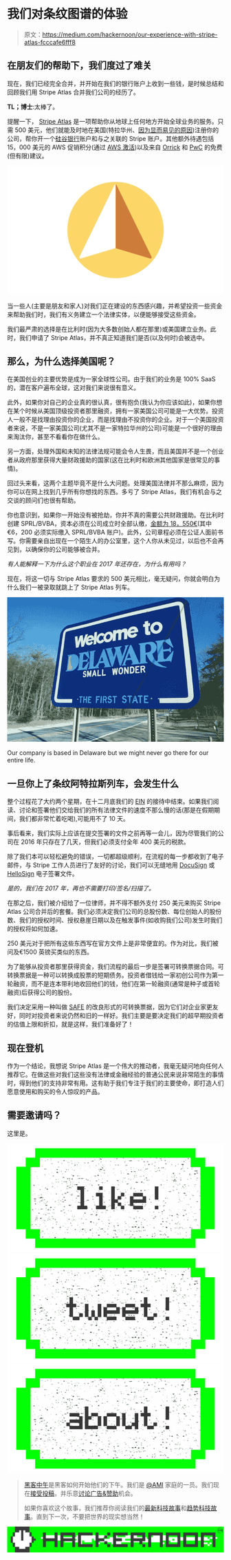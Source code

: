 # 我们对条纹图谱的体验

> 原文：<https://medium.com/hackernoon/our-experience-with-stripe-atlas-fcccafe6fff8>

## 在朋友们的帮助下，我们度过了难关

现在，我们已经完全合并，并开始在我们的银行账户上收到一些钱，是时候总结和回顾我们用 Stripe Atlas 合并我们公司的经历了。

**TL；博士**:太棒了。

提醒一下， [Stripe Atlas](https://stripe.com/atlas) 是一项帮助你从地球上任何地方开始全球业务的服务。只需 500 美元，他们就能及时地在美国(特拉华州、[因为显而易见的原因](http://www.bendlawoffice.com/2011/08/01/reasons-to-incorporate-in-delaware/))注册你的公司，帮你开一个[硅谷银行](https://www.svb.com/)账户和与之关联的 Stripe 账户。其他额外待遇包括 15，000 美元的 AWS 促销积分(通过 [AWS 激活](https://aws.amazon.com/activate/))以及来自 [Orrick](https://www.orrick.com/) 和 [PwC](https://www.pwc.com/) 的免费(但有限)建议。

![](img/0c3d6f3e64c168fb6d66f974e3f40457.png)

当一些人(主要是朋友和家人)对我们正在建设的东西感兴趣，并希望投资一些资金来帮助我们时，我们有义务建立一个法律实体，以便能够接受这些资金。

我们最严肃的选择是在比利时(因为大多数创始人都在那里)或美国建立业务。此时，我们申请了 Stripe Atlas，并不真正知道我们是否(以及何时)会被选中。

## 那么，为什么选择美国呢？

在美国创业的主要优势是成为一家全球性公司。由于我们的业务是 100% SaaS 的，潜在客户遍布全球，这对我们来说很有意义。

此外，如果你对自己的企业真的很认真，很有抱负(我认为你应该如此)，如果你想在某个时候从美国顶级投资者那里融资，拥有一家美国公司可能是一大优势。投资人一般不是找理由投资你的企业，而是找理由不投资你的企业。对于一个美国投资者来说，不是一家美国公司(尤其不是一家特拉华州的公司)可能是一个很好的理由来淘汰你，甚至不看看你在做什么。

另一方面，处理外国和未知的法律法规可能会令人生畏，而且美国并不是一个创业者从政府那里获得大量财政援助的国家(这在比利时和欧洲其他国家是很常见的事情)。

回过头来看，这两个主题毕竟不是什么大问题。处理美国法律并不那么麻烦，因为你可以在网上找到几乎所有你想找的东西。多亏了 Stripe Atlas，我们有机会与之交谈的顾问们也很有帮助。

你也意识到，如果你一开始没有被抢劫，你并不真的需要公共财政援助。在比利时创建 SPRL/BVBA，资本必须在公司成立时全部认缴，[金额为 18，550€](https://www.business.belgium.be/en/managing_your_business/setting_up_your_business/company_types/private_limited_liability_company)(其中€6，200 必须实际缴入 SPRL/BVBA 账户)。此外，公司章程必须在公证人面前书写。你需要亲自出现在一个陌生人的办公室里，这个人你从未见过，以后也不会再见到，以确保你的公司能够被合并。

*有人能解释一下为什么这个职业在 2017 年还存在，为什么有用吗？*

现在，将这一切与 Stripe Atlas 要求的 500 美元相比，毫无疑问，你就会明白为什么我们一被录取就跳上了 Stripe Atlas 列车。

![](img/981b9df12ec0c58048d5b1db133811fa.png)

Our company is based in Delaware but we might never go there for our entire life.

## 一旦你上了条纹阿特拉斯列车，会发生什么

整个过程花了大约两个星期，在十二月底我们的 [EIN](https://en.wikipedia.org/wiki/Employer_Identification_Number) 的接待中结束。如果我们阅读、讨论和签署他们交给我们的所有法律文件的速度不那么慢的话(那是在假期期间，我们都非常忙着吃喝),可能用不了 10 天。

事后看来，我们实际上应该在提交签署的文件之前再等一会儿，因为尽管我们的公司在 2016 年只存在了几天，但我们必须支付全年 400 美元的税款。

除了我们本可以轻松避免的错误，一切都超级顺利，在流程的每一步都收到了电子邮件，与 Stripe 工作人员进行了友好的讨论，我们可以无缝地用 [DocuSign](https://www.docusign.com/) 或 [HelloSign](https://www.hellosign.com) 电子签署文件。

*是的，我们在 2017 年，再也不需要打印/签名/扫描了。*

在那之后，我们被介绍给了一位律师，并不得不额外支付 250 美元来购买 Stripe Atlas 公司合并后的套餐。我们必须决定我们公司的总股份数、每位创始人的股份数、我们的授权时间、授权悬崖日期以及在触发事件(如收购我们公司)发生时我们的授权将如何加速。

250 美元对于把所有这些东西写在官方文件上是非常便宜的。作为对比，我们被问及€1500 英镑买类似的东西。

为了能够从投资者那里获得资金，我们流程的最后一步是签署可转换票据合同。可转换票据是一种可以转换成股票的短期债务。投资者借钱给一家初创公司作为第一轮融资，而不是连本带利地收回他们的钱，他们在第一轮融资(通常是种子或首轮融资)后获得公司的股份。

我们决定采用一种叫做 [SAFE](https://www.ycombinator.com/documents/) 的改良形式的可转换票据，因为它们对企业家更友好，同时对投资者来说仍然和旧的一样好。我们主要是要决定我们的超早期投资者的估值上限和折扣，就是这样，我们准备好了！

## 现在登机

作为一个结论，我想说 Stripe Atlas 是一个伟大的推动者，我毫无疑问地向任何人推荐它。在做这些对我们这些没有法律或金融经验的普通公民来说非常陌生的事情时，得到他们的支持非常有用。这有助于我们专注于我们的主要使命，即打造人们愿意使用和购买的令人惊叹的产品。

## 需要邀请吗？

这里是。

[![](img/50ef4044ecd4e250b5d50f368b775d38.png)](http://bit.ly/HackernoonFB)[![](img/979d9a46439d5aebbdcdca574e21dc81.png)](https://goo.gl/k7XYbx)[![](img/2930ba6bd2c12218fdbbf7e02c8746ff.png)](https://goo.gl/4ofytp)

> [黑客中午](http://bit.ly/Hackernoon)是黑客如何开始他们的下午。我们是 [@AMI](http://bit.ly/atAMIatAMI) 家庭的一员。我们现在[接受投稿](http://bit.ly/hackernoonsubmission)，并乐意[讨论广告&赞助](mailto:partners@amipublications.com)机会。
> 
> 如果你喜欢这个故事，我们推荐你阅读我们的[最新科技故事](http://bit.ly/hackernoonlatestt)和[趋势科技故事](https://hackernoon.com/trending)。直到下一次，不要把世界的现实想当然！

![](img/be0ca55ba73a573dce11effb2ee80d56.png)